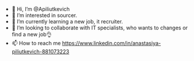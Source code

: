- 👋 Hi, I’m @Apiliutkevich
- 👀 I’m interested in sourcer.
- 🌱 I’m currently learning a new job,  it recruiter. 
- 💞️ I’m looking to collaborate with IT specialists, who wants to changes or find a new job👌
- 📫 How to reach me https://www.linkedin.com/in/anastasiya-piliutkevich-881073223

<!---
Apiliutkevich/Apiliutkevich is a ✨ special ✨ repository because its `README.md` (this file) appears on your GitHub profile.
You can click the Preview link to take a look at your changes.
--->
